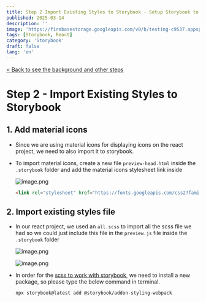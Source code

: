 ```yaml
---
title: Step 2 Import Existing Styles to Storybook - Setup Storybook to Better Organize your Components for React Project
published: 2025-03-14
description: ''
image: 'https://firebasestorage.googleapis.com/v0/b/testing-c9537.appspot.com/o/storybook%2Fstorybook-logo.jpeg?alt=media&token=19bcacd6-87c1-4e4f-9289-656261d3b61f'
tags: [Storybook, React]
category: 'Storybook'
draft: false 
lang: 'en'
---
```


<a href="/blog/posts/setup-storybook-for-react-project/"> < Back to see the background and other steps </a>

# Step 2 - Import Existing Styles to Storybook

## 1. Add material icons 
- Since we are using material icons for displaying icons on the react project, we need to also import it to storybook.
- To import material icons, create a new file `preview-head.html` inside the `.storybook` folder and add the material icons stylesheet link inside
    
    ![image.png](https://firebasestorage.googleapis.com/v0/b/testing-c9537.appspot.com/o/storybook%2Fstep2%20-%20image.png?alt=media&token=b21db9a2-466a-4379-a27c-d644003ec78b)
    
    ```html
    <link rel="stylesheet" href="https://fonts.googleapis.com/css2?family=Material+Symbols+Outlined:opsz,wght,FILL,GRAD@20..48,100..700,0..1,-50..200" />
    
    ```
    

## 2. Import existing styles file
- In our react project, we used an `all.scss` to import all the scss file we had so we could just include this file in the `preview.js` file inside the `.storybook` folder
    
    ![image.png](https://firebasestorage.googleapis.com/v0/b/testing-c9537.appspot.com/o/storybook%2Fstep2%20-%20image%201.png?alt=media&token=c2d3d2e7-5e35-4250-a94e-ea02e8734047)
    
    ![image.png](https://firebasestorage.googleapis.com/v0/b/testing-c9537.appspot.com/o/storybook%2Fstep2%20-%20image%202.png?alt=media&token=036dd03f-5230-4e8d-9ca6-12e11502b4b6)
    
- In order for the <a href="https://storybook.js.org/recipes/sass" target="_blank">scss to work with storybook</a>, we need to install a new package, so please type the below command in terminal.
    
    ```bash
    npx storybook@latest add @storybook/addon-styling-webpack
    ```